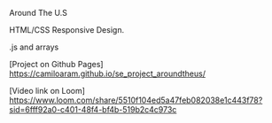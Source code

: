 Around The U.S

HTML/CSS Responsive Design.

.js and arrays

[Project on Github Pages]
https://camiloaram.github.io/se_project_aroundtheus/

[Video link on Loom]
https://www.loom.com/share/5510f104ed5a47feb082038e1c443f78?sid=6fff92a0-c401-48f4-bf4b-519b2c4c973c
